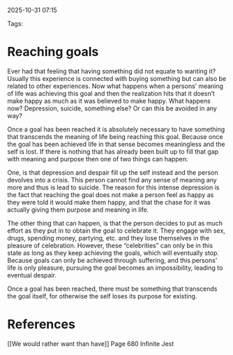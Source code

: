 2025-10-31 07:15

Tags:
# Reaching goals
Ever had that feeling that having something did not equate to wanting it? Usually this experience is connected with buying something but can also be related to other experiences. Now what happens when a persons’ meaning of life was achieving this goal and then the realization hits that it doesn’t make happy as much as it was believed to make happy. What happens now? Depression, suicide, something else? Or can this be avoided in any way? 

Once a goal has been reached it is absolutely necessary to have something that transcends the meaning of life being reaching this goal. Because once the goal has been achieved life in that sense becomes meaningless and the self is lost. If there is nothing that has already been built up to fill that gap with meaning and purpose then one of two things can happen:

One, is that depression and despair fill up the self instead and the person devolves into a crisis. This person cannot find any sense of meaning any more and thus is lead to suicide. The reason for this intense depression is the fact that reaching the goal does not make a person feel as happy as they were told it would make them happy, and that the chase for it was actually giving them purpose and meaning in life.

The other thing that can happen, is that the person decides to put as much effort as they put in to obtain the goal to celebrate it. They engage with sex, drugs, spending money, partying, etc. and they lose themselves in the pleasure of celebration. However, these “celebrities” can only be in this state as long as they keep achieving the goals, which will eventually stop. Because goals can only be achieved through suffering, and this persons' life is only pleasure, pursuing the goal becomes an impossibility, leading to eventual despair.

Once a goal has been reached, there must be something that transcends the goal itself, for otherwise the self loses its purpose for existing.
# References
[[We would rather want than have]]
Page 680 Infinite Jest